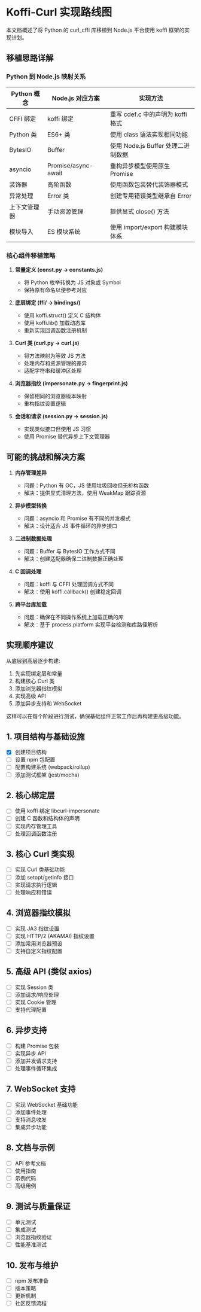 # Koffi-Curl 实现路线图

本文档概述了将 Python 的 curl_cffi 库移植到 Node.js 平台使用 koffi 框架的实现计划。

## 移植思路详解

### Python 到 Node.js 映射关系

| Python 概念 | Node.js 对应方案 | 实现方法 |
|------------|----------------|---------|
| CFFI 绑定 | koffi 绑定 | 重写 cdef.c 中的声明为 koffi 格式 |
| Python 类 | ES6+ 类 | 使用 class 语法实现相同功能 |
| BytesIO | Buffer | 使用 Node.js Buffer 处理二进制数据 |
| asyncio | Promise/async-await | 重构异步模型使用原生 Promise |
| 装饰器 | 高阶函数 | 使用函数包装替代装饰器模式 |
| 异常处理 | Error 类 | 创建专用错误类型继承自 Error |
| 上下文管理器 | 手动资源管理 | 提供显式 close() 方法 |
| 模块导入 | ES 模块系统 | 使用 import/export 构建模块体系 |

### 核心组件移植策略

1. **常量定义 (const.py → constants.js)**
   - 将 Python 枚举转换为 JS 对象或 Symbol
   - 保持原有命名以便参考对应

2. **底层绑定 (ffi/ → bindings/)**
   - 使用 koffi.struct() 定义 C 结构体
   - 使用 koffi.lib() 加载动态库
   - 重新实现回调函数注册机制

3. **Curl 类 (curl.py → curl.js)**
   - 将方法映射为等效 JS 方法
   - 处理内存和资源管理的差异
   - 适配字符串和缓冲区处理

4. **浏览器指纹 (impersonate.py → fingerprint.js)**
   - 保留相同的浏览器版本映射
   - 重构指纹设置逻辑

5. **会话和请求 (session.py → session.js)**
   - 实现类似接口但使用 JS 习惯
   - 使用 Promise 替代异步上下文管理器

## 可能的挑战和解决方案

1. **内存管理差异**
   - 问题：Python 有 GC，JS 使用垃圾回收但无析构函数
   - 解决：提供显式清理方法，使用 WeakMap 跟踪资源

2. **异步模型转换**
   - 问题：asyncio 和 Promise 有不同的并发模式
   - 解决：设计适合 JS 事件循环的异步接口

3. **二进制数据处理**
   - 问题：Buffer 与 BytesIO 工作方式不同
   - 解决：创建适配器确保二进制数据正确处理

4. **C 回调处理**
   - 问题：koffi 与 CFFI 处理回调方式不同
   - 解决：使用 koffi.callback() 创建稳定回调

5. **跨平台库加载**
   - 问题：确保在不同操作系统上加载正确的库
   - 解决：基于 process.platform 实现平台检测和库路径解析

## 实现顺序建议

从底层到高层逐步构建:
1. 先实现绑定层和常量
2. 构建核心 Curl 类
3. 添加浏览器指纹模拟
4. 实现高级 API
5. 添加异步支持和 WebSocket

这样可以在每个阶段进行测试，确保基础组件正常工作后再构建更高级功能。

## 1. 项目结构与基础设施

- [x] 创建项目结构
- [ ] 设置 npm 包配置
- [ ] 配置构建系统 (webpack/rollup)
- [ ] 添加测试框架 (jest/mocha)

## 2. 核心绑定层

- [ ] 使用 koffi 绑定 libcurl-impersonate
- [ ] 创建 C 函数和结构体的声明
- [ ] 实现内存管理工具
- [ ] 处理回调函数注册

## 3. 核心 Curl 类实现

- [ ] 实现 Curl 类基础功能
- [ ] 添加 setopt/getinfo 接口
- [ ] 实现请求执行逻辑
- [ ] 处理响应和错误

## 4. 浏览器指纹模拟

- [ ] 实现 JA3 指纹设置
- [ ] 实现 HTTP/2 (AKAMAI) 指纹设置
- [ ] 添加常用浏览器预设
- [ ] 支持自定义指纹配置

## 5. 高级 API (类似 axios)

- [ ] 实现 Session 类
- [ ] 添加请求/响应处理
- [ ] 实现 Cookie 管理
- [ ] 支持代理配置

## 6. 异步支持

- [ ] 构建 Promise 包装
- [ ] 实现异步 API
- [ ] 添加并发请求支持
- [ ] 处理事件循环集成

## 7. WebSocket 支持

- [ ] 实现 WebSocket 基础功能
- [ ] 添加事件处理
- [ ] 支持消息收发
- [ ] 集成异步功能

## 8. 文档与示例

- [ ] API 参考文档
- [ ] 使用指南
- [ ] 示例代码
- [ ] 高级用例

## 9. 测试与质量保证

- [ ] 单元测试
- [ ] 集成测试
- [ ] 浏览器指纹验证
- [ ] 性能基准测试

## 10. 发布与维护

- [ ] npm 发布准备
- [ ] 版本策略
- [ ] 更新机制
- [ ] 社区反馈流程
